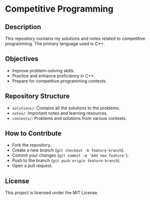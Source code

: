 # Competitive Programming

## Description
This repository contains my solutions and notes related to competitive programming. The primary language used is C++.

## Objectives
- Improve problem-solving skills.
- Practice and enhance proficiency in C++.
- Prepare for competitive programming contests.

## Repository Structure
- `solutions/`: Contains all the solutions to the problems.
- `notes/`: Important notes and learning resources.
- `contests/`: Problems and solutions from various contests. 

## How to Contribute
- Fork the repository.
- Create a new branch (`git checkout -b feature-branch`).
- Commit your changes (`git commit -m 'Add new feature'`).
- Push to the branch (`git push origin feature-branch`).
- Open a pull request.

## License
This project is licensed under the MIT License.
